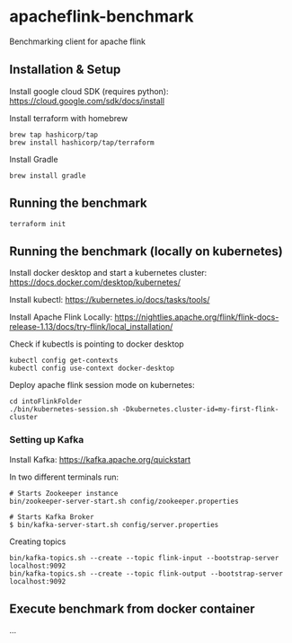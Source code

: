 # apacheflink-benchmark
Benchmarking client for apache flink


## Installation & Setup

Install google cloud SDK (requires python):
https://cloud.google.com/sdk/docs/install

Install terraform with homebrew
```
brew tap hashicorp/tap
brew install hashicorp/tap/terraform
```

Install Gradle
```
brew install gradle
```

## Running the benchmark
```
terraform init
```

## Running the benchmark (locally on kubernetes)

Install docker desktop and start a kubernetes cluster: https://docs.docker.com/desktop/kubernetes/

Install kubectl: https://kubernetes.io/docs/tasks/tools/

Install Apache Flink Locally: https://nightlies.apache.org/flink/flink-docs-release-1.13/docs/try-flink/local_installation/


Check if kubectls is pointing to docker desktop
```
kubectl config get-contexts
kubectl config use-context docker-desktop
```

Deploy apache flink session mode on kubernetes:
```
cd intoFlinkFolder
./bin/kubernetes-session.sh -Dkubernetes.cluster-id=my-first-flink-cluster
```

### Setting up Kafka

Install Kafka: https://kafka.apache.org/quickstart

In two different terminals run:

```
# Starts Zookeeper instance
bin/zookeeper-server-start.sh config/zookeeper.properties
```

```
# Starts Kafka Broker
$ bin/kafka-server-start.sh config/server.properties
```

Creating topics
```
bin/kafka-topics.sh --create --topic flink-input --bootstrap-server localhost:9092
bin/kafka-topics.sh --create --topic flink-output --bootstrap-server localhost:9092
```



## Execute benchmark from docker container
...
